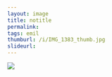 ```yaml
---
layout: image
title: notitle
permalink: 
tags: emil
thumburl: /i/IMG_1383_thumb.jpg
slideurl: 
---
```

![]({{site.url}}/i/IMG_1383.jpg)


